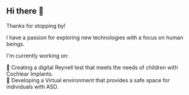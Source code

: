 ## Hi there 👋

Thanks for stopping by!

I have a passion for exploring new technologies with a focus on human beings.    
  
I'm currently working on:
  
🦻 Creating a digital Reynell test that meets the needs of children with Cochlear Implants.  
🧘 Developing a Virtual environment that provides a safe space for individuals with ASD.    


<!--
**smogelmose/smogelmose** is a ✨ _special_ ✨ repository because its `README.md` (this file) appears on your GitHub profile.

Here are some ideas to get you started:

- 🔭 I’m currently working on ...
- 🌱 I’m currently learning ...
- 👯 I’m looking to collaborate on ...
- 🤔 I’m looking for help with ...
- 💬 Ask me about ...
- 📫 How to reach me: ...
- 😄 Pronouns: ...
- ⚡ Fun fact: ...
-->
